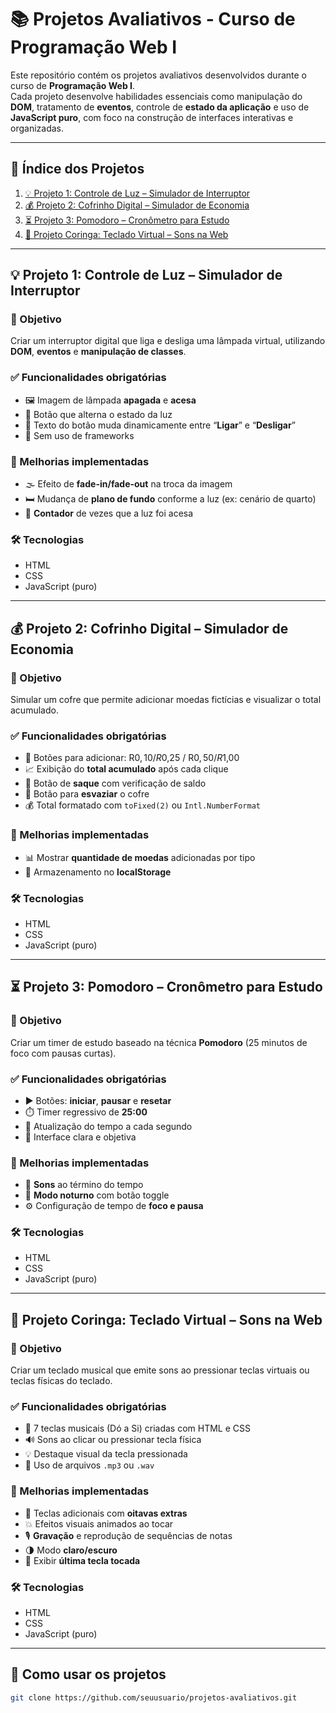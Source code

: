 # 📚 Projetos Avaliativos - Curso de Programação Web I

Este repositório contém os projetos avaliativos desenvolvidos durante o curso de **Programação Web I**.  
Cada projeto desenvolve habilidades essenciais como manipulação do **DOM**, tratamento de **eventos**, controle de **estado da aplicação** e uso de **JavaScript puro**, com foco na construção de interfaces interativas e organizadas.

---

## 📌 Índice dos Projetos

1. [💡 Projeto 1: Controle de Luz – Simulador de Interruptor](#-projeto-1-controle-de-luz--simulador-de-interruptor)
2. [💰 Projeto 2: Cofrinho Digital – Simulador de Economia](#-projeto-2-cofrinho-digital--simulador-de-economia)
3. [⏳ Projeto 3: Pomodoro – Cronômetro para Estudo](#-projeto-3-pomodoro--cronômetro-para-estudo)
4. [🎹 Projeto Coringa: Teclado Virtual – Sons na Web](#-projeto-coringa-teclado-virtual--sons-na-web)

---

## 💡 Projeto 1: Controle de Luz – Simulador de Interruptor

### 🎯 Objetivo  
Criar um interruptor digital que liga e desliga uma lâmpada virtual, utilizando **DOM**, **eventos** e **manipulação de classes**.

### ✅ Funcionalidades obrigatórias
- 🖼️ Imagem de lâmpada **apagada** e **acesa**
- 🔘 Botão que alterna o estado da luz
- 📝 Texto do botão muda dinamicamente entre “**Ligar**” e “**Desligar**”
- 🚫 Sem uso de frameworks

### 🌟 Melhorias implementadas
- 🌫️ Efeito de **fade-in/fade-out** na troca da imagem
- 🛏️ Mudança de **plano de fundo** conforme a luz (ex: cenário de quarto)
- 🔢 **Contador** de vezes que a luz foi acesa

### 🛠️ Tecnologias
- HTML
- CSS
- JavaScript (puro)

---

## 💰 Projeto 2: Cofrinho Digital – Simulador de Economia

### 🎯 Objetivo  
Simular um cofre que permite adicionar moedas fictícias e visualizar o total acumulado.

### ✅ Funcionalidades obrigatórias
- 💸 Botões para adicionar: R$0,10 / R$0,25 / R$0,50 / R$1,00
- 📈 Exibição do **total acumulado** após cada clique
- 🏦 Botão de **saque** com verificação de saldo
- 🧹 Botão para **esvaziar** o cofre
- 💰 Total formatado com `toFixed(2)` ou `Intl.NumberFormat`

### 🌟 Melhorias implementadas
- 📊 Mostrar **quantidade de moedas** adicionadas por tipo
- 💾 Armazenamento no **localStorage**

### 🛠️ Tecnologias
- HTML
- CSS
- JavaScript (puro)

---

## ⏳ Projeto 3: Pomodoro – Cronômetro para Estudo

### 🎯 Objetivo  
Criar um timer de estudo baseado na técnica **Pomodoro** (25 minutos de foco com pausas curtas).

### ✅ Funcionalidades obrigatórias
- ▶️ Botões: **iniciar**, **pausar** e **resetar**
- ⏱️ Timer regressivo de **25:00**
- 🔄 Atualização do tempo a cada segundo
- 🧼 Interface clara e objetiva

### 🌟 Melhorias implementadas
- 🔔 **Sons** ao término do tempo
- 🌙 **Modo noturno** com botão toggle
- ⚙️ Configuração de tempo de **foco e pausa**

### 🛠️ Tecnologias
- HTML
- CSS
- JavaScript (puro)

---

## 🎹 Projeto Coringa: Teclado Virtual – Sons na Web

### 🎯 Objetivo  
Criar um teclado musical que emite sons ao pressionar teclas virtuais ou teclas físicas do teclado.

### ✅ Funcionalidades obrigatórias
- 🎼 7 teclas musicais (Dó a Si) criadas com HTML e CSS
- 🔊 Sons ao clicar ou pressionar tecla física
- 💡 Destaque visual da tecla pressionada
- 🎵 Uso de arquivos `.mp3` ou `.wav`

### 🌟 Melhorias implementadas
- 🔁 Teclas adicionais com **oitavas extras**
- 💥 Efeitos visuais animados ao tocar
- 🎙️ **Gravação** e reprodução de sequências de notas
- 🌗 Modo **claro/escuro**
- 🪪 Exibir **última tecla tocada**

### 🛠️ Tecnologias
- HTML
- CSS
- JavaScript (puro)

---

## 📂 Como usar os projetos

```bash
git clone https://github.com/seuusuario/projetos-avaliativos.git
